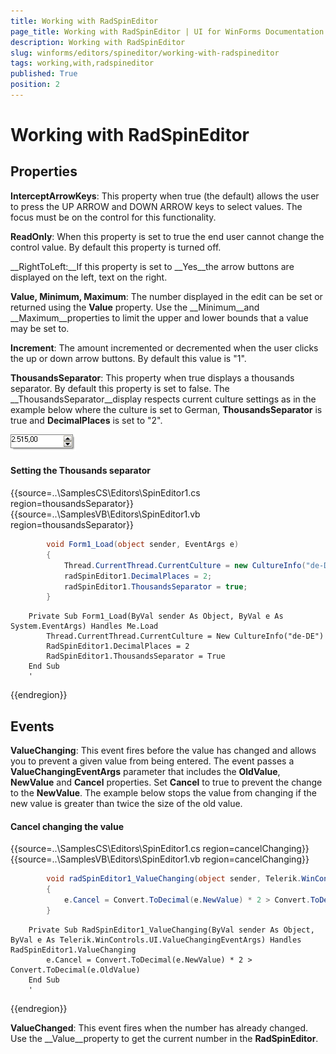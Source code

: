 ```yaml
---
title: Working with RadSpinEditor
page_title: Working with RadSpinEditor | UI for WinForms Documentation
description: Working with RadSpinEditor
slug: winforms/editors/spineditor/working-with-radspineditor
tags: working,with,radspineditor
published: True
position: 2
---
```


# Working with RadSpinEditor
 
## Properties

__InterceptArrowKeys__: This property when true (the default) allows the user to press the UP ARROW and DOWN ARROW keys to select values. The focus must be on the control for this functionality. 

__ReadOnly__: When this property is set to true the end user cannot change the control value. By default this property is turned off. 

__RightToLeft:__If this property is set to __Yes__the arrow buttons are displayed on the left, text on the right.

__Value, Minimum, Maximum__: The number displayed in the edit can be set or returned using the __Value__ property. Use the __Minimum__and __Maximum__properties to limit the upper and lower bounds that a value may be set to.

__Increment__: The amount incremented or decremented when the user clicks the up or down arrow buttons. By default this value is "1".

__ThousandsSeparator__: This property when true displays a thousands separator. By default this property is set to false. The __ThousandsSeparator__display respects current culture settings as in the example below where the culture is set to German, __ThousandsSeparator__ is true and __DecimalPlaces__ is set to "2".

![editors-spineditor-working-with-radspineditor 001](images/editors-spineditor-working-with-radspineditor001.png)

#### Setting the Thousands separator 

{{source=..\SamplesCS\Editors\SpinEditor1.cs region=thousandsSeparator}} 
{{source=..\SamplesVB\Editors\SpinEditor1.vb region=thousandsSeparator}} 

````C#
        void Form1_Load(object sender, EventArgs e)
        {
            Thread.CurrentThread.CurrentCulture = new CultureInfo("de-DE");
            radSpinEditor1.DecimalPlaces = 2;
            radSpinEditor1.ThousandsSeparator = true;
        }
````
````VB.NET
    Private Sub Form1_Load(ByVal sender As Object, ByVal e As System.EventArgs) Handles Me.Load
        Thread.CurrentThread.CurrentCulture = New CultureInfo("de-DE")
        RadSpinEditor1.DecimalPlaces = 2
        RadSpinEditor1.ThousandsSeparator = True
    End Sub
    '
````

{{endregion}} 
 
## Events

__ValueChanging__: This event fires before the value has changed and allows you to prevent a given value from being entered. The event passes a __ValueChangingEventArgs__ parameter that includes the __OldValue__, __NewValue__ and __Cancel__ properties. Set __Cancel__ to true to prevent the change to the __NewValue__. The example below stops the value from changing if the new value is greater than twice the size of the old value.

#### Cancel changing the value 

{{source=..\SamplesCS\Editors\SpinEditor1.cs region=cancelChanging}} 
{{source=..\SamplesVB\Editors\SpinEditor1.vb region=cancelChanging}} 

````C#
        void radSpinEditor1_ValueChanging(object sender, Telerik.WinControls.UI.ValueChangingEventArgs e)
        {
            e.Cancel = Convert.ToDecimal(e.NewValue) * 2 > Convert.ToDecimal(e.OldValue);
        }
````
````VB.NET
    Private Sub RadSpinEditor1_ValueChanging(ByVal sender As Object, ByVal e As Telerik.WinControls.UI.ValueChangingEventArgs) Handles RadSpinEditor1.ValueChanging
        e.Cancel = Convert.ToDecimal(e.NewValue) * 2 > Convert.ToDecimal(e.OldValue)
    End Sub
    '
````

{{endregion}} 
 
__ValueChanged__: This event fires when the number has already changed. Use the __Value__property to get the current number in the __RadSpinEditor__.
